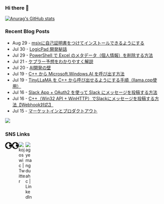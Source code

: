 ### Hi there 👋

[![Anurag's GitHub stats](https://github-readme-stats.vercel.app/api?username=kenjinote)](https://github.com/anuraghazra/github-readme-stats)


### Recent Blog Posts
<!-- feed start -->
- Aug 29 - [msixに自己証明書をつけてインストールできるようにする](http://kenji.blog/p/msix%E3%81%AB%E8%87%AA%E5%B7%B1%E8%A8%BC%E6%98%8E%E6%9B%B8%E3%82%92%E3%81%A4%E3%81%91%E3%81%A6%E3%82%A4%E3%83%B3%E3%82%B9%E3%83%88%E3%83%BC%E3%83%AB%E3%81%A7%E3%81%8D%E3%82%8B%E3%82%88%E3%81%86%E3%81%AB%E3%81%99%E3%82%8B/)
- Jul 30 - [LogicPad 開発秘話](http://kenji.blog/p/logicpad-%E9%96%8B%E7%99%BA%E7%A7%98%E8%A9%B1/)
- Jul 29 - [PowerShell で Excel のメタデータ（個人情報）を削除する方法](http://kenji.blog/p/powershell-%E3%81%A7-excel-%E3%81%AE%E3%83%A1%E3%82%BF%E3%83%87%E3%83%BC%E3%82%BF%E5%80%8B%E4%BA%BA%E6%83%85%E5%A0%B1%E3%82%92%E5%89%8A%E9%99%A4%E3%81%99%E3%82%8B%E6%96%B9%E6%B3%95/)
- Jul 21 - [ケプラー予想をわかりやすく解説](http://kenji.blog/p/%E3%82%B1%E3%83%97%E3%83%A9%E3%83%BC%E4%BA%88%E6%83%B3%E3%82%92%E3%82%8F%E3%81%8B%E3%82%8A%E3%82%84%E3%81%99%E3%81%8F%E8%A7%A3%E8%AA%AC/)
- Jul 20 - [AI開発の壁](http://kenji.blog/p/ai%E9%96%8B%E7%99%BA%E3%81%AE%E5%A3%81/)
- Jul 19 - [C++ から Microsoft.Windows.AI を呼び出す方法](http://kenji.blog/p/c-%E3%81%8B%E3%82%89-microsoft.windows.ai-%E3%82%92%E5%91%BC%E3%81%B3%E5%87%BA%E3%81%99%E6%96%B9%E6%B3%95/)
- Jul 19 - [TinyLLaMA を C++ から呼び出せるようにする手順（llama.cpp使用）](http://kenji.blog/p/tinyllama-%E3%82%92-c-%E3%81%8B%E3%82%89%E5%91%BC%E3%81%B3%E5%87%BA%E3%81%9B%E3%82%8B%E3%82%88%E3%81%86%E3%81%AB%E3%81%99%E3%82%8B%E6%89%8B%E9%A0%86llama.cpp%E4%BD%BF%E7%94%A8/)
- Jul 16 - [Slack App + OAuth2 を使って Slack にメッセージを投稿する方法](http://kenji.blog/p/slack-app--oauth2-%E3%82%92%E4%BD%BF%E3%81%A3%E3%81%A6-slack-%E3%81%AB%E3%83%A1%E3%83%83%E3%82%BB%E3%83%BC%E3%82%B8%E3%82%92%E6%8A%95%E7%A8%BF%E3%81%99%E3%82%8B%E6%96%B9%E6%B3%95/)
- Jul 16 - [C++（Win32 API + WinHTTP）でSlackにメッセージを投稿する方法【Webhook対応】](http://kenji.blog/p/c-win32-api--winhttp%E3%81%A7slack%E3%81%AB%E3%83%A1%E3%83%83%E3%82%BB%E3%83%BC%E3%82%B8%E3%82%92%E6%8A%95%E7%A8%BF%E3%81%99%E3%82%8B%E6%96%B9%E6%B3%95webhook%E5%AF%BE%E5%BF%9C/)
- Jul 15 - [マーケットインとプロダクトアウト](http://kenji.blog/p/%E3%83%9E%E3%83%BC%E3%82%B1%E3%83%83%E3%83%88%E3%82%A4%E3%83%B3%E3%81%A8%E3%83%97%E3%83%AD%E3%83%80%E3%82%AF%E3%83%88%E3%82%A2%E3%82%A6%E3%83%88/)
<!-- feed end -->

<!-- GitHub Profile Views Counter -->
![](https://komarev.com/ghpvc/?username=kenjinote)

<!-- SNS Links -->
### SNS Links
[<img align="left" alt="codewithkojo.com" width="22px" src="https://raw.githubusercontent.com/iconic/open-iconic/master/svg/globe.svg" />][website1]
[<img align="left" alt="codewithkojo.com" width="22px" src="https://raw.githubusercontent.com/iconic/open-iconic/master/svg/globe.svg" />][website2]
[<img align="left" alt="kojoswic | Twitter" width="22px" src="https://cdn.jsdelivr.net/npm/simple-icons@v3/icons/twitter.svg" />][twitter]
[<img align="left" alt="agyemangduahc | LinkedIn" width="22px" src="https://cdn.jsdelivr.net/npm/simple-icons@v3/icons/linkedin.svg" />][linkedin]

[website1]: https://hack.jp
[website2]: https://kenji.blog
[twitter]: https://twitter.com/kenjinote
[linkedin]: https://www.linkedin.com/in/kenjinote/

<!--
**kenjinote/kenjinote** is a ✨ _special_ ✨ repository because its `README.md` (this file) appears on your GitHub profile.

Here are some ideas to get you started:

- 🔭 I’m currently working on ...
- 🌱 I’m currently learning ...
- 👯 I’m looking to collaborate on ...
- 🤔 I’m looking for help with ...
- 💬 Ask me about ...
- 📫 How to reach me: ...
- 😄 Pronouns: ...
- ⚡ Fun fact: ...
-->
